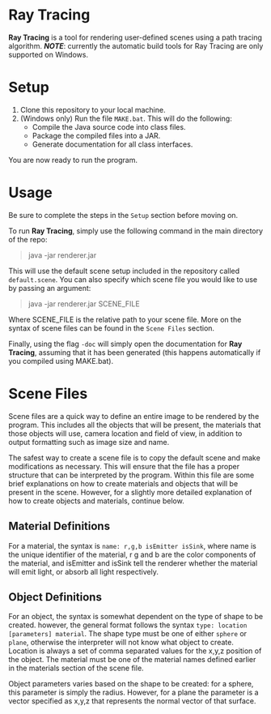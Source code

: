 # Ray Tracing

**Ray Tracing** is a tool for rendering user-defined scenes using a path tracing algorithm. ***NOTE***:
currently the automatic build tools for Ray Tracing are only supported on Windows.

# Setup

1. Clone this repository to your local machine.
2. (Windows only) Run the file `MAKE.bat`. This will do the following:
	- Compile the Java source code into class files.
	- Package the compiled files into a JAR.
	- Generate documentation for all class interfaces.

You are now ready to run the program.

# Usage

Be sure to complete the steps in the `Setup` section before moving on.

To run **Ray Tracing**, simply use the following command in the main directory of the repo:

> java -jar renderer.jar

This will use the default scene setup included in the repository called `default.scene`. You can also
specify which scene file you would like to use by passing an argument:

> java -jar renderer.jar SCENE_FILE

Where SCENE_FILE is the relative path to your scene file. More on the syntax of scene files can be found
in the `Scene Files` section.

Finally, using the flag `-doc` will simply open the documentation for **Ray Tracing**, assuming that it
has been generated (this happens automatically if you compiled using MAKE.bat).

# Scene Files

Scene files are a quick way to define an entire image to be rendered by the program. This includes all
the objects that will be present, the materials that those objects will use, camera location and field
of view, in addition to output formatting such as image size and name.

The safest way to create a scene file is to copy the default scene and make modifications as necessary.
This will ensure that the file has a proper structure that can be interpreted by the program. Within this
file are some brief explanations on how to create materials and objects that will be present in the scene.
However, for a slightly more detailed explanation of how to create objects and materials, continue below.

## Material Definitions

For a material, the syntax is `name: r,g,b isEmitter isSink`, where name is the unique
identifier of the material, r g and b are the color components of the material, and isEmitter and isSink
tell the renderer whether the material will emit light, or absorb all light respectively.

## Object Definitions

For an object, the syntax is somewhat dependent on the type of shape to be created. however, the general
format follows the syntax `type: location [parameters] material`. The shape type must be one of either
`sphere` or `plane`, otherwise the interpreter will not know what object to create. Location is always a
set of comma separated values for the x,y,z position of the object. The material must be one of the
material names defined earlier in the materials section of the scene file.

Object parameters varies based on the shape to be created: for a sphere, this parameter is simply the 
radius. However, for a plane the parameter is a vector specified as x,y,z that represents the normal
vector of that surface.